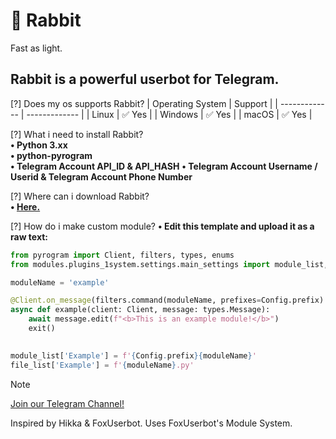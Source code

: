 # 🐇 Rabbit
Fast as light.

## Rabbit is a powerful userbot for Telegram.

[?] Does my os supports Rabbit?
| Operating System  | Support |
| ------------- | ------------- |
| Linux  | ✅ Yes |
| Windows  | ✅ Yes |
| macOS    | ✅ Yes  |

[?] What i need to install Rabbit?\
**• Python 3.xx**\
**• python-pyrogram**\
**• Telegram Account API_ID & API_HASH**
**• Telegram Account Username / Userid & Telegram Account Phone Number**

[?] Where can i download Rabbit?\
**• [Here.](https://github.com/realbxnnie/rabbit/releases/latest)**

[?] How do i make custom module?
**• Edit this template and upload it as a raw text:**
```python
from pyrogram import Client, filters, types, enums
from modules.plugins_1system.settings.main_settings import module_list, file_list, Config

moduleName = 'example'

@Client.on_message(filters.command(moduleName, prefixes=Config.prefix) & filters.me)
async def example(client: Client, message: types.Message):
    await message.edit(f"<b>This is an example module!</b>")
    exit()
    

module_list['Example'] = f'{Config.prefix}{moduleName}'
file_list['Example'] = f'{moduleName}.py'
```
>[!NOTE]
> [Join our Telegram Channel!](rabbit_userbot.t.me)

Inspired by Hikka & FoxUserbot.
Uses FoxUserbot's Module System.
